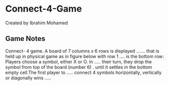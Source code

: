 # Connect-4-Game
Created by Ibrahim Mohamed
## Game Notes
Connect- 4 game. A board of 7 columns x 6 rows is displayed .......
that is held up in physical game as in figure below with row 1 ....
is the bottom row: Players choose a symbol, either X or O. In .....
their turn, they drop the symbol from top of the board (number 6) .
until it settles in the bottom empty cell.The first player to .....
connect 4 symbols horizontally, vertically or diagonally wins .....
